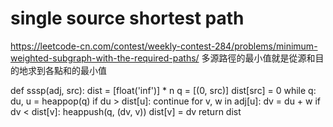 # single source shortest path
https://leetcode-cn.com/contest/weekly-contest-284/problems/minimum-weighted-subgraph-with-the-required-paths/
多源路徑的最小值就是從源和目的地求到各點和的最小值

def sssp(adj, src):
    dist = [float('inf')] * n
    q = [(0, src)]
    dist[src] = 0
    while q:
        du, u = heappop(q)
        if du > dist[u]:
            continue
        for v, w in adj[u]:
            dv = du + w
            if dv < dist[v]:
                heappush(q, (dv, v))
                dist[v] = dv
    return dist